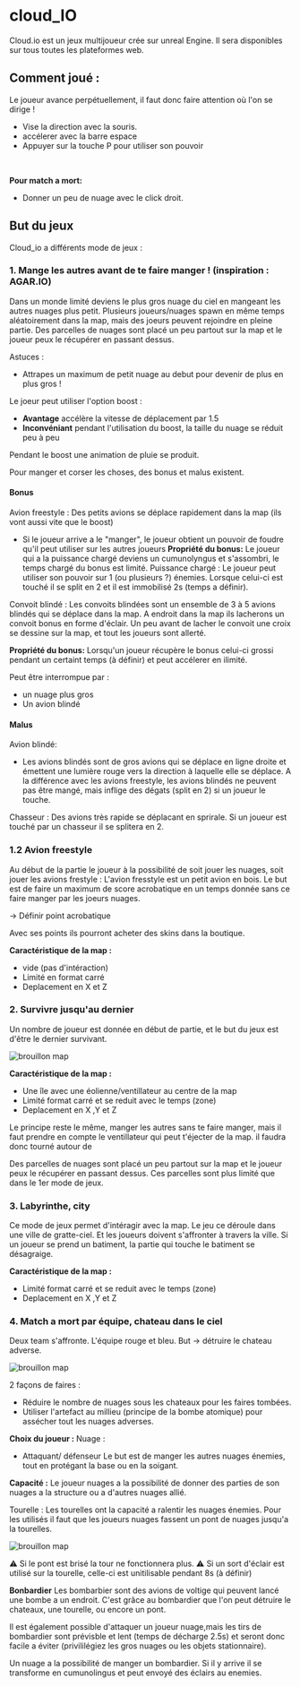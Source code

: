 # cloud_IO

Cloud.io est un jeux multijoueur crée sur unreal Engine. Il sera disponibles sur tous toutes les plateformes web.


## Comment joué :

Le joueur avance perpétuellement, il faut donc faire attention où l'on se dirige !

* Vise la direction avec la souris. 
* accélerer avec la barre espace
* Appuyer sur la touche P pour utiliser son pouvoir
<br/>

**Pour match a mort:**

* Donner un peu de nuage avec le click droit. 
## But du jeux

Cloud_io a différents mode de jeux :

### 1. Mange les autres avant de te faire manger ! (inspiration : AGAR.IO)

Dans un monde limité deviens le plus gros nuage du ciel en mangeant les autres nuages plus petit. 
Plusieurs joueurs/nuages spawn en même temps aléatoirement dans la map, mais des joeurs peuvent rejoindre en pleine partie. Des parcelles de nuages sont placé un peu partout sur la map et le joueur peux le récupérer en passant dessus. 

Astuces :
* Attrapes un maximum de petit nuage au debut pour devenir de plus en plus gros !

Le joeur peut utiliser l'option boost :
* **Avantage** accélère la vitesse de déplacement par 1.5  
* **Inconvéniant** pendant l'utilisation du boost, la taille du nuage se réduit peu à peu

Pendant le boost une animation de pluie se produit.

Pour manger et corser les choses, des bonus et malus existent. 

#### Bonus

Avion freestyle :
Des petits avions se déplace rapidement dans la map (ils vont aussi vite que le boost) 
* Si le joueur arrive a le "manger", le joueur obtient un pouvoir de foudre qu'il peut utiliser sur les autres joueurs
**Propriété du bonus:**
Le joueur qui a la puissance chargé deviens un cumunolyngus et s'assombri, le temps chargé du bonus est limité.
Puissance chargé :
Le joueur peut utiliser son pouvoir sur 1 (ou plusieurs ?) énemies. Lorsque celui-ci est touché il se split en 2 et il est immobilisé 2s (temps a définir).  


Convoit blindé :
Les convoits blindées sont un ensemble de 3 à 5 avions blindés qui se déplace dans la map. A endroit dans la map ils lacherons un convoit bonus en forme d'éclair. Un peu avant de lacher le convoit une croix se dessine sur la map, et tout les joueurs sont allerté. 

**Propriété du bonus:**
Lorsqu'un joueur récupère le bonus celui-ci grossi pendant un certaint temps (à définir) et peut accélerer en ilimité.

Peut être interrompue par :
* un nuage plus gros  
* Un avion blindé 
#### Malus

Avion blindé:
* Les avions blindés sont de gros avions qui se déplace en ligne droite et émettent une lumière rouge vers la direction à laquelle elle se déplace. A la différence avec les avions freestyle, les avions blindés ne peuvent pas être mangé, mais inflige des dégats (split en 2) si un joueur le touche. 

Chasseur :
Des avions très rapide se déplacant en sprirale. Si un joueur est touché par un chasseur il se splitera en 2.
### 1.2 Avion freestyle

Au début de la partie le joueur à la possibilité de soit jouer les nuages, soit jouer les avions frestyle : 
L'avion fresstyle est un petit avion en bois. Le but est de 
faire un maximum de score acrobatique en un temps donnée sans ce faire manger par les joeurs nuages.

-> Définir point acrobatique 

Avec ses points ils pourront acheter des skins dans la boutique.

**Caractéristique de la map :**
* vide (pas d'intéraction)
* Limité en format carré
* Deplacement en X et Z
### 2. Survivre jusqu'au dernier

Un nombre de joueur est donnée en début de partie, et le but du jeux est d'être le dernier survivant.

![brouillon map](/preview/survive.JPG)

**Caractéristique de la map :**
* Une île avec une éolienne/ventillateur au centre de la map
* Limité format carré et se reduit avec le temps (zone)
* Deplacement en X ,Y et Z

Le principe reste le même, manger les autres sans te faire manger, mais il faut prendre en compte le ventillateur qui peut t'éjecter de la map. il faudra donc tourné autour de

Des parcelles de nuages sont placé un peu partout sur la map et le joueur peux le récupérer en passant dessus. Ces parcelles sont plus limité que dans le 1er mode de jeux. 

### 3. Labyrinthe, city

Ce mode de jeux permet d'intéragir avec la map. Le jeu ce déroule dans une ville de gratte-ciel. Et les joueurs doivent s'affronter à travers la ville. Si un joueur se prend un batiment, la partie qui touche le batiment se désagraige.

**Caractéristique de la map :**
* Limité format carré et se reduit avec le temps (zone)
* Deplacement en X ,Y et Z
### 4. Match a mort par équipe, chateau dans le ciel

Deux team s'affronte. L'équipe rouge et bleu.
But -> détruire le chateau adverse.

![brouillon map](/preview/match-a-mort-equipe.JPG)

2 façons de faires :
* Réduire le nombre de nuages sous les chateaux pour les faires tombées.
* Utiliser l'artefact au millieu (principe de la bombe atomique) pour assécher tout les nuages adverses.



**Choix du joueur :**
Nuage :
* Attaquant/ défenseur
Le but est de manger les autres nuages énemies, tout en protégant la base ou en la soigant.

**Capacité :**
Le joueur nuages a la possibilité de donner des parties de son nuages a la structure ou a d'autres nuages allié. 


Tourelle :
Les tourelles ont la capacité a ralentir les nuages énemies.
Pour les utilisés il faut que les joueurs nuages fassent un pont de nuages jusqu'a la tourelles. 

![brouillon map](/preview/equipe-tourelles.JPG)


⚠ Si le pont est brisé la tour ne fonctionnera plus.
⚠ Si un sort d'éclair est utilisé sur la tourelle, celle-ci est unitilisable pendant 8s (à définir)

**Bonbardier**
Les bombarbier sont des avions de voltige qui peuvent lancé une bombe a un endroit. C'est grâce au bombardier que l'on peut détruire le chateaux, une tourelle, ou encore un pont. 

Il est également possible d'attaquer un joueur nuage,mais les tirs de bombardier sont prévisble et lent (temps de décharge 2.5s) et seront donc facile a éviter (privililégiez les gros nuages ou les objets stationnaire). 

Un nuage a la possibilité de manger un bombardier. Si il y arrive il se transforme en cumunolingus et peut envoyé des éclairs au enemies.



